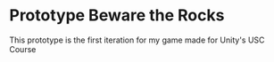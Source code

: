 # Prototype Beware the Rocks
 This prototype is the first iteration for my game made for Unity's USC Course
